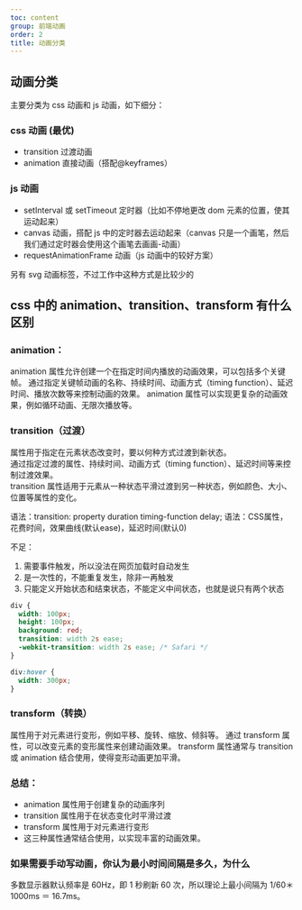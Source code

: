 ```yaml
---
toc: content
group: 前端动画
order: 2
title: 动画分类
---
```


## 动画分类

主要分类为 css 动画和 js 动画，如下细分：

### css 动画 (最优)

- transition 过渡动画
- animation 直接动画（搭配@keyframes）

### js 动画

- setInterval 或 setTimeout 定时器（比如不停地更改 dom 元素的位置，使其运动起来）
- canvas 动画，搭配 js 中的定时器去运动起来（canvas 只是一个画笔，然后我们通过定时器会使用这个画笔去画画-动画）
- requestAnimationFrame 动画（js 动画中的较好方案）

另有 svg 动画标签，不过工作中这种方式是比较少的

## css 中的 animation、transition、transform 有什么区别

### animation：

animation 属性允许创建一个在指定时间内播放的动画效果，可以包括多个关键帧。
通过指定关键帧动画的名称、持续时间、动画方式（timing function）、延迟时间、播放次数等来控制动画的效果。
animation 属性可以实现更复杂的动画效果，例如循环动画、无限次播放等。

### transition（过渡）

属性用于指定在元素状态改变时，要以何种方式过渡到新状态。  
通过指定过渡的属性、持续时间、动画方式（timing function）、延迟时间等来控制过渡效果。  
transition 属性适用于元素从一种状态平滑过渡到另一种状态，例如颜色、大小、位置等属性的变化。

语法：transition: property duration timing-function delay;
语法：CSS属性，花费时间，效果曲线(默认ease)，延迟时间(默认0)

不足：

1. 需要事件触发，所以没法在网页加载时自动发生
2. 是一次性的，不能重复发生，除非一再触发
3. 只能定义开始状态和结束状态，不能定义中间状态，也就是说只有两个状态

```css
div {
  width: 100px;
  height: 100px;
  background: red;
  transition: width 2s ease;
  -webkit-transition: width 2s ease; /* Safari */
}

div:hover {
  width: 300px;
}
```

### transform（转换）

属性用于对元素进行变形，例如平移、旋转、缩放、倾斜等。
通过 transform 属性，可以改变元素的变形属性来创建动画效果。
transform 属性通常与 transition 或 animation 结合使用，使得变形动画更加平滑。

### 总结：

- animation 属性用于创建复杂的动画序列
- transition 属性用于在状态变化时平滑过渡
- transform 属性用于对元素进行变形
- 这三种属性通常结合使用，以实现丰富的动画效果。

### 如果需要手动写动画，你认为最小时间间隔是多久，为什么

多数显示器默认频率是 60Hz，即 1 秒刷新 60 次，所以理论上最小间隔为 1/60＊1000ms ＝ 16.7ms。

